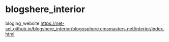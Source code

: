 # blogshere_interior
bloging_website
https://net-set.github.io/blogshere_interior/blogosphere.cmsmasters.net/interior/index.html
